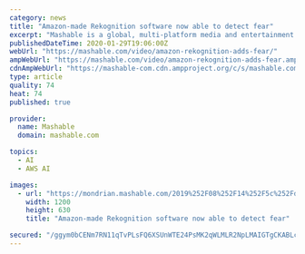 ```yaml
---
category: news
title: "Amazon-made Rekognition software now able to detect fear"
excerpt: "Mashable is a global, multi-platform media and entertainment company. Powered by its own proprietary technology, Mashable is the go-to source for tech, digital culture and entertainment content ..."
publishedDateTime: 2020-01-29T19:06:00Z
webUrl: "https://mashable.com/video/amazon-rekognition-adds-fear/"
ampWebUrl: "https://mashable.com/video/amazon-rekognition-adds-fear.amp"
cdnAmpWebUrl: "https://mashable-com.cdn.ampproject.org/c/s/mashable.com/video/amazon-rekognition-adds-fear.amp"
type: article
quality: 74
heat: 74
published: true

provider:
  name: Mashable
  domain: mashable.com

topics:
  - AI
  - AWS AI

images:
  - url: "https://mondrian.mashable.com/2019%252F08%252F14%252F5c%252Fd535431604e94fd58731c9b7cc541e31.7b409.jpg%252F1200x630.jpg?signature=ztgM6q23TnHX2BdaPVHRlIEaQwU="
    width: 1200
    height: 630
    title: "Amazon-made Rekognition software now able to detect fear"

secured: "/ggym0bCENm7RN11qTvPLsFQ6XSUnWTE24PsMK2qWLMLR2NpLMAIGTgCKABLcfdnOzQPn67078ALLgtyb04VkzdxPYZCvJq+tROtdgv5fUKJvEK9K0VB74qjkgnxyH9YbT9tejY6vSESvb9lozTRZuU5vPVyPvX0xIlTNUmP7UqNjjan91IuN1E/7YSY2EWzk9SrBddKGkZxKvlb0FO1rqv29gWkssFjNDcxF4Yv5jJkE0oflnjlfSfPPFRVqsLh1BH9Al+/ejjVToQ/BLXzGjo+obbfggHIQLdWWpM1TP12h+Zo3sE+uoKF6ZVvMYeh;Y4P+2BFemwD6bWfPTAc9QA=="
---
```


